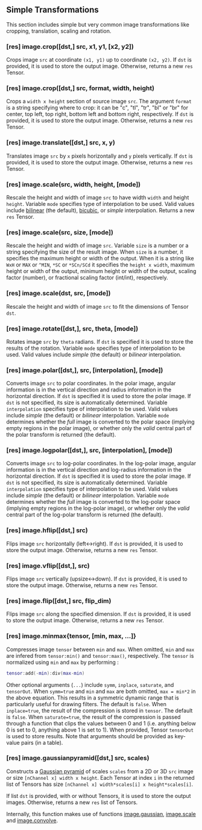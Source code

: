 <a name="image.simpletrans"></a>
## Simple Transformations ##
This section includes simple but very common image transformations 
like cropping, translation, scaling and rotation. 

<a name="image.crop"></a>
### [res] image.crop([dst,] src, x1, y1, [x2, y2]) ###
Crops image `src` at coordinate `(x1, y1)` up to coordinate 
`(x2, y2)`. If `dst` is provided, it is used to store the output
image. Otherwise, returns a new `res` Tensor.

### [res] image.crop([dst,] src, format, width, height) ###
Crops a `width x height` section of source image `src`. The argument
`format` is a string specifying where to crop: it can be "c", "tl", "tr",
"bl" or "br" for center, top left, top right, bottom left and bottom right,
respectively.  If `dst` is provided, it is used to store the output
image. Otherwise, returns a new `res` Tensor.

<a name="image.translate"></a>
### [res] image.translate([dst,] src, x, y) ###
Translates image `src` by `x` pixels horizontally and `y` pixels 
vertically. If `dst` is provided, it is used to store the output
image. Otherwise, returns a new `res` Tensor.

<a name="image.scale"></a>
### [res] image.scale(src, width, height, [mode]) ###
Rescale the height and width of image `src` to have 
width `width` and height `height`.  Variable `mode` specifies 
type of interpolation to be used. Valid values include 
[bilinear](https://en.wikipedia.org/wiki/Bilinear_interpolation)
(the default), [bicubic](https://en.wikipedia.org/wiki/Bicubic_interpolation),
or *simple* interpolation. Returns a new `res` Tensor.

### [res] image.scale(src, size, [mode]) ###
Rescale the height and width of image `src`.  Variable `size` is a number
or a string specifying the size of the result image. When `size` is a
number, it specifies the maximum height or width of the output. When it is
a string like `WxH` or `MAX` or `^MIN`, `*SC` or `*SCn/SCd` it specifies
the `height x width`, maximum height or width of the output, minimum height
or width of the output, scaling factor (number), or fractional scaling
factor (int/int), respectively.

### [res] image.scale(dst, src, [mode]) ###
Rescale the height and width of image `src` to fit the dimensions of 
Tensor `dst`. 

<a name="image.rotate"></a>
### [res] image.rotate([dst,], src, theta, [mode]) ###
Rotates image `src` by `theta` radians. 
If `dst` is specified it is used to store the results of the rotation.
Variable `mode` specifies type of interpolation to be used. Valid values include 
*simple* (the default) or *bilinear* interpolation.

<a name="image.polar"></a>
### [res] image.polar([dst,], src, [interpolation], [mode]) ###
Converts image `src` to polar coordinates. In the polar image, angular information is in the vertical direction and radius information in the horizontal direction.
If `dst` is specified it is used to store the polar image. If `dst` is not specified, its size is automatically determined. Variable `interpolation` specifies type of interpolation to be used. Valid values include *simple* (the default) or *bilinear* interpolation. Variable `mode` determines whether the *full* image is converted to the polar space (implying empty regions in the polar image), or whether only the *valid* central part of the polar transform is returned (the default).

<a name="image.logpolar"></a>
### [res] image.logpolar([dst,], src, [interpolation], [mode]) ###
Converts image `src` to log-polar coordinates. In the log-polar image, angular information is in the vertical direction and log-radius information in the horizontal direction.
If `dst` is specified it is used to store the polar image. If `dst` is not specified, its size is automatically determined. Variable `interpolation` specifies type of interpolation to be used. Valid values include *simple* (the default) or *bilinear* interpolation. Variable `mode` determines whether the *full* image is converted to the log-polar space (implying empty regions in the log-polar image), or whether only the *valid* central part of the log-polar transform is returned (the default). 

<a name="image.hflip"></a>
### [res] image.hflip([dst,] src) ###
Flips image `src` horizontally (left<->right). If `dst` is provided, it is used to
store the output image. Otherwise, returns a new `res` Tensor.

<a name="image.vflip"></a>
### [res] image.vflip([dst,], src) ###
Flips image `src` vertically (upsize<->down). If `dst` is provided, it is used to
store the output image. Otherwise, returns a new `res` Tensor.

<a name="image.flip"></a>
### [res] image.flip([dst,] src, flip_dim) ###
Flips image `src` along the specified dimension. If `dst` is provided, it is used to
store the output image. Otherwise, returns a new `res` Tensor.

<a name="image.minmax"></a>
### [res] image.minmax{tensor, [min, max, ...]} ###
Compresses image `tensor` between `min` and `max`. 
When omitted, `min` and `max` are infered from 
`tensor:min()` and `tensor:max()`, respectively.
The `tensor` is normalized using `min` and `max` by performing :
```lua
tensor:add(-min):div(max-min)
```
Other optional arguments (`...`) include `symm`, `inplace`, `saturate`, and `tensorOut`.
When `symm=true` and `min` and `max` are both omitted, 
`max = min*2` in the above equation. This results in a symmetric dynamic 
range that is particularly useful for drawing filters. The default is `false`.
When `inplace=true`, the result of the compression is stored in `tensor`. 
The default is `false`.
When `saturate=true`, the result of the compression is passed through
a function that clips the values between 0 and 1 
(i.e. anything below 0 is set to 0, anything above 1 is set to 1).
When provided, Tensor `tensorOut` is used to store results. 
Note that arguments should be provided as key-value pairs (in a table).

<a name="image.gaussianpyramid"></a>
### [res] image.gaussianpyramid([dst,] src, scales) ###
Constructs a [Gaussian pyramid](https://en.wikipedia.org/wiki/Gaussian_pyramid)
of scales `scales` from a 2D or 3D `src` image or size 
`[nChannel x] width x height`. Each Tensor at index `i` 
in the returned list of Tensors has size  `[nChannel x] width*scales[i] x height*scales[i]`.

If list `dst` is provided, with or without Tensors, it is used to store the output images. 
Otherwise, returns a new `res` list of Tensors.

Internally, this function makes use of functions [image.gaussian](tensorconstruct.md#image.gaussian),
[image.scale](#image.scale) and [image.convolve](paramtransform.md#image.convolve).
